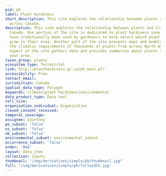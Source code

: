 ```yaml
---
pid: ph
label: Plant Hardiness
short_description: This site explores the relationship between plants and climate
  across Canada.
description: This site explores the relationship between plants and climate across
  Canada. One portion of the site is dedicated to plant hardiness zone maps, which
  have traditionally been used by gardeners to help select which plant species to
  grow in their area. Another part of the site presents maps and models that summarize
  the climatic requirements of thousands of plants from across North America. A final
  aspect of the site gathers data and provides summaries about plants that occur in
  your area.
taxon_group: plants
ecosystem_type: Terrestrial
link: http://planthardiness.gc.ca/ph_main.pl?
accessibility: Free
contact_email: 
jurisdiction: Canada
spatial_data_type: Polygon
keywords: climate|plant hardiness|environmental
data_product_type: Data tool
cell_size: 
organization_individual: Organization
closed_consent_received: 
temporal_coverage: 
assignee: Courtney
pe_subset: 'false'
ns_subset: 'false'
nb_subset: 'false'
environmental_subset: environmental_subset
occurrence_subset: 'false'
order: '064'
layout: data_item
collection: inputs
thumbnail: "/img/derivatives/simple/ph/thumbnail.jpg"
full: "/img/derivatives/simple/ph/fullwidth.jpg"
---
```

